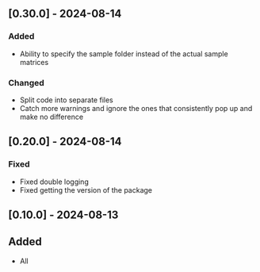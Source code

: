 ## [0.30.0] - 2024-08-14

### Added
- Ability to specify the sample folder instead of the actual sample matrices

### Changed
- Split code into separate files
- Catch more warnings and ignore the ones that consistently pop up and make no difference

## [0.20.0] - 2024-08-14

### Fixed

- Fixed double logging
- Fixed getting the version of the package


## [0.10.0] - 2024-08-13

## Added

- All

[0.3.0]: https://github.com/milescsmith/dsd/releases/compare/0.2.0..0.3.0
[0.2.0]: https://github.com/milescsmith/dsd/releases/compare/0.1.0..0.2.0
[0.1.0]: https://github.com/milescsmith/dsd/releases/tag/v0.1.0